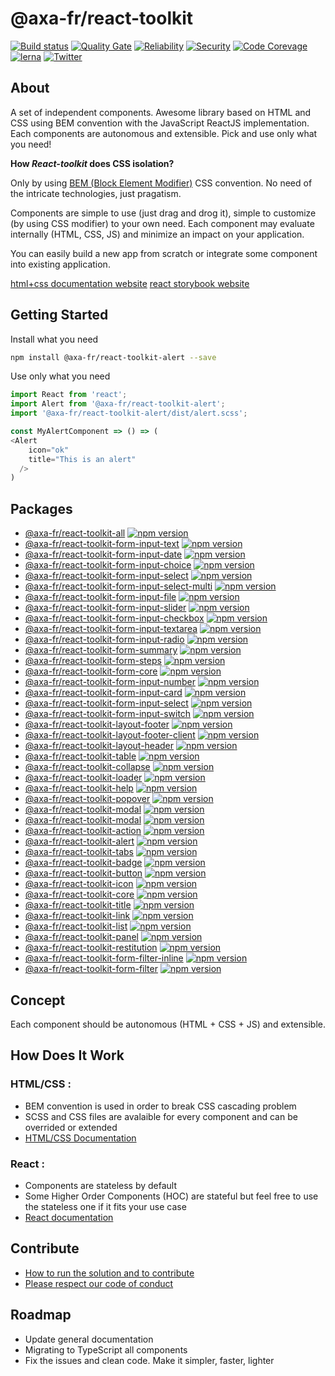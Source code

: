 # @axa-fr/react-toolkit

[![Build status](https://dev.azure.com/axaguildev/react-toolkit/_apis/build/status/AxaGuilDEv.react-toolkit?branch=master)](https://dev.azure.com/axaguildev/react-toolkit)
[![Quality Gate](https://sonarcloud.io/api/project_badges/measure?project=AxaGuilDEv_react-toolkit&metric=alert_status)](https://sonarcloud.io/dashboard?id=AxaGuilDEv_react-toolkit) [![Reliability](https://sonarcloud.io/api/project_badges/measure?project=AxaGuilDEv_react-toolkit&metric=reliability_rating)](https://sonarcloud.io/component_measures?id=AxaGuilDEv_react-toolkit&metric=reliability_rating) [![Security](https://sonarcloud.io/api/project_badges/measure?project=AxaGuilDEv_react-toolkit&metric=security_rating)](https://sonarcloud.io/component_measures?id=AxaGuilDEv_react-toolkit&metric=security_rating) [![Code Corevage](https://sonarcloud.io/api/project_badges/measure?project=AxaGuilDEv_react-toolkit&metric=coverage)](https://sonarcloud.io/component_measures?id=AxaGuilDEv_react-toolkit&metric=Coverage)
[![lerna](https://img.shields.io/badge/maintained%20with-lerna-cc00ff.svg)](https://lernajs.io/) [![Twitter](https://img.shields.io/twitter/follow/GuildDEvOpen?style=social)](https://twitter.com/intent/follow?screen_name=GuildDEvOpen)

## About

A set of independent components. Awesome library based on HTML and CSS using BEM convention with the JavaScript ReactJS implementation. Each components are autonomous and extensible. Pick and use only what you need!

**How _React-toolkit_ does CSS isolation?**

Only by using [BEM (Block Element Modifier)](http://getbem.com) CSS convention. No need of the intricate technologies, just pragatism.

Components are simple to use (just drag and drog it), simple to customize (by using CSS modifier) to your own need. Each component may evaluate internally (HTML, CSS, JS) and minimize an impact on your application.

You can easily build a new app from scratch or integrate some component into existing application.

[html+css documentation website](https://axaguildev.github.io/design-system)
[react storybook website](https://axaguildev.github.io/react-toolkit/latest/storybook)

## Getting Started

Install what you need

```sh
npm install @axa-fr/react-toolkit-alert --save
```

Use only what you need

```javascript
import React from 'react';
import Alert from '@axa-fr/react-toolkit-alert';
import '@axa-fr/react-toolkit-alert/dist/alert.scss';

const MyAlertComponent => () => (
<Alert
    icon="ok"
    title="This is an alert"
  />
)
```

## Packages

-   [@axa-fr/react-toolkit-all](https://github.com/AxaGuilDEv/react-toolkit/blob/master/packages/all/README.md) [![npm version](https://badge.fury.io/js/%40axa-fr%2Freact-toolkit-all.svg)](https://badge.fury.io/js/%40axa-fr%2Freact-toolkit-all)
-   [@axa-fr/react-toolkit-form-input-text](https://github.com/AxaGuilDEv/react-toolkit/blob/master/packages/Form/Input/text/README.md) [![npm version](https://badge.fury.io/js/%40axa-fr%2Freact-toolkit-form-input-text.svg)](https://badge.fury.io/js/%40axa-fr%2Freact-toolkit-form-input-text)
-   [@axa-fr/react-toolkit-form-input-date](https://github.com/AxaGuilDEv/react-toolkit/blob/master/packages/Form/Input/date/README.md) [![npm version](https://badge.fury.io/js/%40axa-fr%2Freact-toolkit-form-input-date.svg)](https://badge.fury.io/js/%40axa-fr%2Freact-toolkit-form-input-date)
-   [@axa-fr/react-toolkit-form-input-choice](https://github.com/AxaGuilDEv/react-toolkit/blob/master/packages/Form/Input/choice/README.md) [![npm version](https://badge.fury.io/js/%40axa-fr%2Freact-toolkit-form-input-choice.svg)](https://badge.fury.io/js/%40axa-fr%2Freact-toolkit-form-input-choice)
-   [@axa-fr/react-toolkit-form-input-select](https://github.com/AxaGuilDEv/react-toolkit/blob/master/packages/Form/Input/select/README.md) [![npm version](https://badge.fury.io/js/%40axa-fr%2Freact-toolkit-form-input-select.svg)](https://badge.fury.io/js/%40axa-fr%2Freact-toolkit-form-input-select)
-   [@axa-fr/react-toolkit-form-input-select-multi](https://github.com/AxaGuilDEv/react-toolkit/blob/master/packages/Form/Input/select-multi/README.md) [![npm version](https://badge.fury.io/js/%40axa-fr%2Freact-toolkit-form-input-select-multi.svg)](https://badge.fury.io/js/%40axa-fr%2Freact-toolkit-form-input-select-multi)
-   [@axa-fr/react-toolkit-form-input-file](https://github.com/AxaGuilDEv/react-toolkit/blob/master/packages/Form/Input/file/README.md) [![npm version](https://badge.fury.io/js/%40axa-fr%2Freact-toolkit-form-input-file.svg)](https://badge.fury.io/js/%40axa-fr%2Freact-toolkit-form-input-file)
-   [@axa-fr/react-toolkit-form-input-slider](https://github.com/AxaGuilDEv/react-toolkit/blob/master/packages/Form/Input/slider/README.md) [![npm version](https://badge.fury.io/js/%40axa-fr%2Freact-toolkit-form-input-slider.svg)](https://badge.fury.io/js/%40axa-fr%2Freact-toolkit-form-input-slider)
-   [@axa-fr/react-toolkit-form-input-checkbox](https://github.com/AxaGuilDEv/react-toolkit/blob/master/packages/Form/Input/checkbox/README.md) [![npm version](https://badge.fury.io/js/%40axa-fr%2Freact-toolkit-form-input-checkbox.svg)](https://badge.fury.io/js/%40axa-fr%2Freact-toolkit-form-input-checkbox)
-   [@axa-fr/react-toolkit-form-input-textarea](https://github.com/AxaGuilDEv/react-toolkit/blob/master/packages/Form/Input/textarea/README.md) [![npm version](https://badge.fury.io/js/%40axa-fr%2Freact-toolkit-form-input-textarea.svg)](https://badge.fury.io/js/%40axa-fr%2Freact-toolkit-form-input-textarea)
-   [@axa-fr/react-toolkit-form-input-radio](https://github.com/AxaGuilDEv/react-toolkit/blob/master/packages/Form/Input/radio/README.md) [![npm version](https://badge.fury.io/js/%40axa-fr%2Freact-toolkit-form-input-radio.svg)](https://badge.fury.io/js/%40axa-fr%2Freact-toolkit-form-input-radio)
-   [@axa-fr/react-toolkit-form-summary](https://github.com/AxaGuilDEv/react-toolkit/blob/master/packages/Form/summary/README.md) [![npm version](https://badge.fury.io/js/%40axa-fr%2Freact-toolkit-form-summary.svg)](https://badge.fury.io/js/%40axa-fr%2Freact-toolkit-form-summary)
-   [@axa-fr/react-toolkit-form-steps](https://github.com/AxaGuilDEv/react-toolkit/blob/master/packages/Form/steps/README.md) [![npm version](https://badge.fury.io/js/%40axa-fr%2Freact-toolkit-form-steps.svg)](https://badge.fury.io/js/%40axa-fr%2Freact-toolkit-form-steps)
-   [@axa-fr/react-toolkit-form-core](https://github.com/AxaGuilDEv/react-toolkit/blob/master/packages/Form/core/README.md) [![npm version](https://badge.fury.io/js/%40axa-fr%2Freact-toolkit-form-core.svg)](https://badge.fury.io/js/%40axa-fr%2Freact-toolkit-form-core)
-   [@axa-fr/react-toolkit-form-input-number](https://github.com/AxaGuilDEv/react-toolkit/blob/master/packages/Form/Input/number/README.md) [![npm version](https://badge.fury.io/js/%40axa-fr%2Freact-toolkit-form-input-number.svg)](https://badge.fury.io/js/%40axa-fr%2Freact-toolkit-form-input-number)
-   [@axa-fr/react-toolkit-form-input-card](https://github.com/AxaGuilDEv/react-toolkit/blob/master/packages/Form/Input/card/README.md) [![npm version](https://badge.fury.io/js/%40axa-fr%2Freact-toolkit-form-input-card.svg)](https://badge.fury.io/js/%40axa-fr%2Freact-toolkit-form-input-card)
-   [@axa-fr/react-toolkit-form-input-select](https://github.com/AxaGuilDEv/react-toolkit/blob/master/packages/Form/Input/select/README.md) [![npm version](https://badge.fury.io/js/%40axa-fr%2Freact-toolkit-form-input-select.svg)](https://badge.fury.io/js/%40axa-fr%2Freact-toolkit-form-input-select)
-   [@axa-fr/react-toolkit-form-input-switch](https://github.com/AxaGuilDEv/react-toolkit/blob/master/packages/Form/Input/switch/README.md) [![npm version](https://badge.fury.io/js/%40axa-fr%2Freact-toolkit-form-input-switch.svg)](https://badge.fury.io/js/%40axa-fr%2Freact-toolkit-form-input-switch)
-   [@axa-fr/react-toolkit-layout-footer](https://github.com/AxaGuilDEv/react-toolkit/blob/master/packages/Layout/footer/README.md) [![npm version](https://badge.fury.io/js/%40axa-fr%2Freact-toolkit-layout-footer.svg)](https://badge.fury.io/js/%40axa-fr%2Freact-toolkit-layout-footer)
-   [@axa-fr/react-toolkit-layout-footer-client](https://github.com/AxaGuilDEv/react-toolkit/blob/master/packages/Layout/footer-client/README.md) [![npm version](https://badge.fury.io/js/%40axa-fr%2Freact-toolkit-layout-footer-client.svg)](https://badge.fury.io/js/%40axa-fr%2Freact-toolkit-layout-footer-client)
-   [@axa-fr/react-toolkit-layout-header](https://github.com/AxaGuilDEv/react-toolkit/blob/master/packages/Layout/header/README.md) [![npm version](https://badge.fury.io/js/%40axa-fr%2Freact-toolkit-layout-header.svg)](https://badge.fury.io/js/%40axa-fr%2Freact-toolkit-layout-header)
-   [@axa-fr/react-toolkit-table](https://github.com/AxaGuilDEv/react-toolkit/blob/master/packages/table/README.md) [![npm version](https://badge.fury.io/js/%40axa-fr%2Freact-toolkit-table.svg)](https://badge.fury.io/js/%40axa-fr%2Freact-toolkit-table)
-   [@axa-fr/react-toolkit-collapse](https://github.com/AxaGuilDEv/react-toolkit/blob/master/packages/collapse/README.md) [![npm version](https://badge.fury.io/js/%40axa-fr%2Freact-toolkit-collapse.svg)](https://badge.fury.io/js/%40axa-fr%2Freact-toolkit-collapse)
-   [@axa-fr/react-toolkit-loader](https://github.com/AxaGuilDEv/react-toolkit/blob/master/packages/loader/README.md) [![npm version](https://badge.fury.io/js/%40axa-fr%2Freact-toolkit-loader.svg)](https://badge.fury.io/js/%40axa-fr%2Freact-toolkit-loader)
-   [@axa-fr/react-toolkit-help](https://github.com/AxaGuilDEv/react-toolkit/blob/master/packages/help/README.md) [![npm version](https://badge.fury.io/js/%40axa-fr%2Freact-toolkit-help.svg)](https://badge.fury.io/js/%40axa-fr%2Freact-toolkit-help)
-   [@axa-fr/react-toolkit-popover](https://github.com/AxaGuilDEv/react-toolkit/blob/master/packages/popover/README.md) [![npm version](https://badge.fury.io/js/%40axa-fr%2Freact-toolkit-popover.svg)](https://badge.fury.io/js/%40axa-fr%2Freact-toolkit-popover)
-   [@axa-fr/react-toolkit-modal](https://github.com/AxaGuilDEv/react-toolkit/blob/master/packages/modal/default/README.md) [![npm version](https://badge.fury.io/js/%40axa-fr%2Freact-toolkit-modal-default.svg)](https://badge.fury.io/js/%40axa-fr%2Freact-toolkit-modal-default)
-   [@axa-fr/react-toolkit-modal](https://github.com/AxaGuilDEv/react-toolkit/blob/master/packages/modal/boolean/README.md) [![npm version](https://badge.fury.io/js/%40axa-fr%2Freact-toolkit-modal-boolean.svg)](https://badge.fury.io/js/%40axa-fr%2Freact-toolkit-modal-boolean)
-   [@axa-fr/react-toolkit-action](https://github.com/AxaGuilDEv/react-toolkit/blob/master/packages/action/README.md) [![npm version](https://badge.fury.io/js/%40axa-fr%2Freact-toolkit-action.svg)](https://badge.fury.io/js/%40axa-fr%2Freact-toolkit-action)
-   [@axa-fr/react-toolkit-alert](https://github.com/AxaGuilDEv/react-toolkit/blob/master/packages/alert/README.md) [![npm version](https://badge.fury.io/js/%40axa-fr%2Freact-toolkit-alert.svg)](https://badge.fury.io/js/%40axa-fr%2Freact-toolkit-alert)
-   [@axa-fr/react-toolkit-tabs](https://github.com/AxaGuilDEv/react-toolkit/blob/master/packages/tabs/README.md) [![npm version](https://badge.fury.io/js/%40axa-fr%2Freact-toolkit-tabs.svg)](https://badge.fury.io/js/%40axa-fr%2Freact-toolkit-tabs)
-   [@axa-fr/react-toolkit-badge](https://github.com/AxaGuilDEv/react-toolkit/blob/master/packages/badge/README.md) [![npm version](https://badge.fury.io/js/%40axa-fr%2Freact-toolkit-badge.svg)](https://badge.fury.io/js/%40axa-fr%2Freact-toolkit-badge)
-   [@axa-fr/react-toolkit-button](https://github.com/AxaGuilDEv/react-toolkit/blob/master/packages/button/README.md) [![npm version](https://badge.fury.io/js/%40axa-fr%2Freact-toolkit-button.svg)](https://badge.fury.io/js/%40axa-fr%2Freact-toolkit-button)
-   [@axa-fr/react-toolkit-icon](https://github.com/AxaGuilDEv/react-toolkit/blob/master/packages/icon/README.md) [![npm version](https://badge.fury.io/js/%40axa-fr%2Freact-toolkit-icon.svg)](https://badge.fury.io/js/%40axa-fr%2Freact-toolkit-icon)
-   [@axa-fr/react-toolkit-core](https://github.com/AxaGuilDEv/react-toolkit/blob/master/packages/core/README.md) [![npm version](https://badge.fury.io/js/%40axa-fr%2Freact-toolkit-core.svg)](https://badge.fury.io/js/%40axa-fr%2Freact-toolkit-core)
-   [@axa-fr/react-toolkit-title](https://github.com/AxaGuilDEv/react-toolkit/blob/master/packages/title/README.md) [![npm version](https://badge.fury.io/js/%40axa-fr%2Freact-toolkit-title.svg)](https://badge.fury.io/js/%40axa-fr%2F/react-toolkit-title)
-   [@axa-fr/react-toolkit-link](https://github.com/AxaGuilDEv/react-toolkit/blob/master/packages/link/README.md) [![npm version](https://badge.fury.io/js/%40axa-fr%2Freact-toolkit-link.svg)](https://badge.fury.io/js/%40axa-fr%2F/react-toolkit-link)
-   [@axa-fr/react-toolkit-list](https://github.com/AxaGuilDEv/react-toolkit/blob/master/packages/list/README.md) [![npm version](https://badge.fury.io/js/%40axa-fr%2Freact-toolkit-list.svg)](https://badge.fury.io/js/%40axa-fr%2F/react-toolkit-list)
-   [@axa-fr/react-toolkit-panel](https://github.com/AxaGuilDEv/react-toolkit/blob/master/packages/panel/README.md) [![npm version](https://badge.fury.io/js/%40axa-fr%2Freact-toolkit-panel.svg)](https://badge.fury.io/js/%40axa-fr%2F/react-toolkit-panel)
-   [@axa-fr/react-toolkit-restitution](https://github.com/AxaGuilDEv/react-toolkit/blob/master/packages/restitution/README.md) [![npm version](https://badge.fury.io/js/%40axa-fr%2Freact-toolkit-restitution.svg)](https://badge.fury.io/js/%40axa-fr%2F/react-toolkit-restitution)
-   [@axa-fr/react-toolkit-form-filter-inline](https://github.com/AxaGuilDEv/react-toolkit/blob/master/packages/Form/filter-inline/README.md) [![npm version](https://badge.fury.io/js/%40axa-fr%2Freact-toolkit-form-filter-inline.svg)](https://badge.fury.io/js/%40axa-fr%2F/react-toolkit-form-filter-inline)
-   [@axa-fr/react-toolkit-form-filter](https://github.com/AxaGuilDEv/react-toolkit/blob/master/packages/Form/filter/README.md) [![npm version](https://badge.fury.io/js/%40axa-fr%2Freact-toolkit-form-filter.svg)](https://badge.fury.io/js/%40axa-fr%2F/react-toolkit-form-filter)

## Concept

Each component should be autonomous (HTML + CSS + JS) and extensible.

## How Does It Work

### HTML/CSS :

-   BEM convention is used in order to break CSS cascading problem
-   SCSS and CSS files are avalaible for every component and can be overrided or extended
-   [HTML/CSS Documentation](https://axaguildev.github.io/design-system/)

### React :

-   Components are stateless by default
-   Some Higher Order Components (HOC) are stateful but feel free to use the stateless one if it fits your use case
-   [React documentation](https://axaguildev.github.io/react-toolkit/latest/storybook)

## Contribute

-   [How to run the solution and to contribute](https://github.com/AxaGuilDEv/react-toolkit/blob/master/CONTRIBUTING.md)
-   [Please respect our code of conduct](https://github.com/AxaGuilDEv/react-toolkit/blob/master/CODE_OF_CONDUCT.md)

## Roadmap

-   Update general documentation
-   Migrating to TypeScript all components
-   Fix the issues and clean code. Make it simpler, faster, lighter
